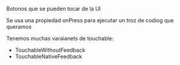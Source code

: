 Botonos que se pueden tocar de la UI

Se usa una propiedad onPress para ejecutar un troz de codiog que queramos

Tenemos muchas varaianets de touchable:

* TouchableWithoutFeedback
* TouchableNativeFeedback

